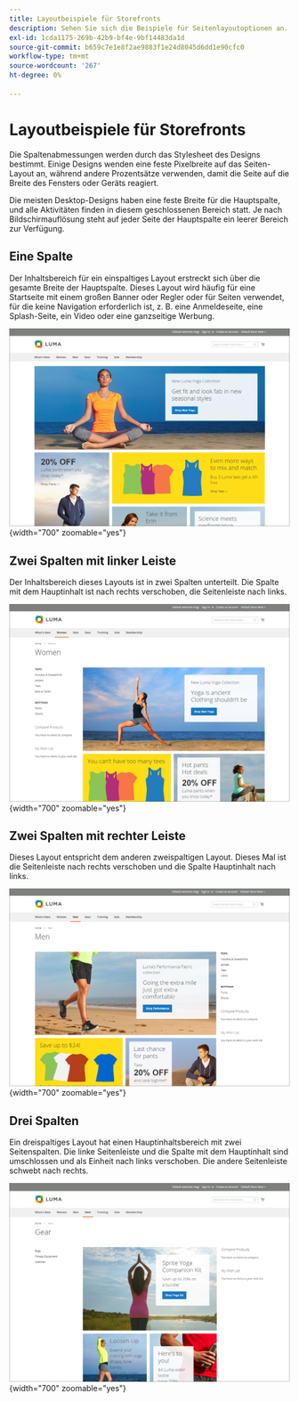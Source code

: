 ```yaml
---
title: Layoutbeispiele für Storefronts
description: Sehen Sie sich die Beispiele für Seitenlayoutoptionen an.
exl-id: 1cda1175-269b-42b9-bf4e-9bf14483da1d
source-git-commit: b659c7e1e8f2ae9883f1e24d8045d6dd1e90cfc0
workflow-type: tm+mt
source-wordcount: '267'
ht-degree: 0%

---
```


# Layoutbeispiele für Storefronts

Die Spaltenabmessungen werden durch das Stylesheet des Designs bestimmt. Einige Designs wenden eine feste Pixelbreite auf das Seiten-Layout an, während andere Prozentsätze verwenden, damit die Seite auf die Breite des Fensters oder Geräts reagiert.

Die meisten Desktop-Designs haben eine feste Breite für die Hauptspalte, und alle Aktivitäten finden in diesem geschlossenen Bereich statt. Je nach Bildschirmauflösung steht auf jeder Seite der Hauptspalte ein leerer Bereich zur Verfügung.

## Eine Spalte

Der Inhaltsbereich für ein einspaltiges Layout erstreckt sich über die gesamte Breite der Hauptspalte. Dieses Layout wird häufig für eine Startseite mit einem großen Banner oder Regler oder für Seiten verwendet, für die keine Navigation erforderlich ist, z. B. eine Anmeldeseite, eine Splash-Seite, ein Video oder eine ganzseitige Werbung.

![Beispiel für ein einspaltiges Layout](./assets/page-layout-1-col.png){width="700" zoomable="yes"}

## Zwei Spalten mit linker Leiste

Der Inhaltsbereich dieses Layouts ist in zwei Spalten unterteilt. Die Spalte mit dem Hauptinhalt ist nach rechts verschoben, die Seitenleiste nach links.

![Beispiel zweier Spalten mit linker Leiste](./assets/page-layout-2-col-left-bar.png){width="700" zoomable="yes"}

## Zwei Spalten mit rechter Leiste

Dieses Layout entspricht dem anderen zweispaltigen Layout. Dieses Mal ist die Seitenleiste nach rechts verschoben und die Spalte Hauptinhalt nach links.

![Beispiel zweier Spalten mit rechter Leiste](./assets/page-layout-2-col-right-bar.png){width="700" zoomable="yes"}

## Drei Spalten

Ein dreispaltiges Layout hat einen Hauptinhaltsbereich mit zwei Seitenspalten. Die linke Seitenleiste und die Spalte mit dem Hauptinhalt sind umschlossen und als Einheit nach links verschoben. Die andere Seitenleiste schwebt nach rechts.

![Beispiel für drei Spalten](./assets/page-layout-3-col.png){width="700" zoomable="yes"}
